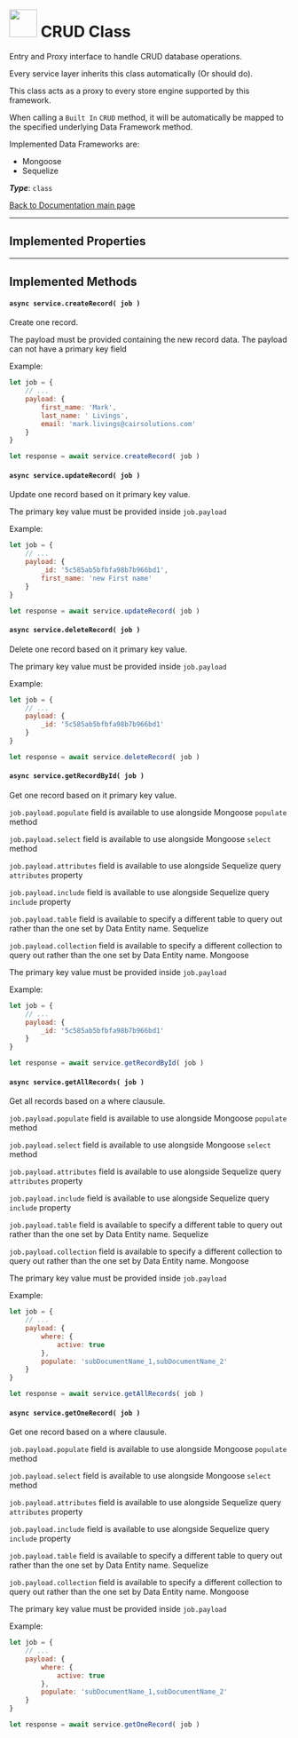 #   <img src="https://avatars3.githubusercontent.com/u/14809007?s=280&v=4" width="50" /> CRUD Class

Entry and Proxy interface to handle CRUD database operations.

Every service layer inherits this class automatically (Or should do).

This class acts as a proxy to every store engine supported by this framework.

When calling a `Built In` `CRUD` method, it will be automatically be mapped to the specified underlying Data Framework method.

Implemented Data Frameworks are:

- Mongoose
- Sequelize

***Type***: `class`


[Back to Documentation main page](https://web2solutions.github.io/Jumentix/)

--------------------------
## Implemented Properties


--------------------------
## Implemented Methods


#### `async service.createRecord( job )`

Create one record.

The payload must be provided containing the new record data.
The payload can not have a primary key field

Example:

```javascript
let job = {
    // ...
    payload: {
        first_name: 'Mark',
        last_name: ' Livings',
        email: 'mark.livings@cairsolutions.com'
    }
}

let response = await service.createRecord( job )
```


#### `async service.updateRecord( job )`

Update one record based on it primary key value.

The primary key value must be provided inside `job.payload`

Example:

```javascript
let job = {
    // ...
    payload: {
        _id: '5c585ab5bfbfa98b7b966bd1',
        first_name: 'new First name'
    }
}

let response = await service.updateRecord( job )
```


#### `async service.deleteRecord( job )`

Delete one record based on it primary key value.

The primary key value must be provided inside `job.payload`

Example:

```javascript
let job = {
    // ...
    payload: {
        _id: '5c585ab5bfbfa98b7b966bd1'
    }
}

let response = await service.deleteRecord( job )
```



#### `async service.getRecordById( job )`

Get one record based on it primary key value.

`job.payload.populate` field is available to use alongside Mongoose `populate` method

`job.payload.select` field is available to use alongside Mongoose `select` method

`job.payload.attributes` field is available to use alongside Sequelize query `attributes` property

`job.payload.include` field is available to use alongside Sequelize query `include` property

`job.payload.table` field is available to specify a different table to query out rather than the one set by Data Entity name. Sequelize

`job.payload.collection` field is available to specify a different collection to query out rather than the one set by Data Entity name. Mongoose

The primary key value must be provided inside `job.payload`

Example:

```javascript
let job = {
    // ...
    payload: {
        _id: '5c585ab5bfbfa98b7b966bd1'
    }
}

let response = await service.getRecordById( job )
```



#### `async service.getAllRecords( job )`

Get all records based on a where clausule.

`job.payload.populate` field is available to use alongside Mongoose `populate` method

`job.payload.select` field is available to use alongside Mongoose `select` method

`job.payload.attributes` field is available to use alongside Sequelize query `attributes` property

`job.payload.include` field is available to use alongside Sequelize query `include` property

`job.payload.table` field is available to specify a different table to query out rather than the one set by Data Entity name. Sequelize

`job.payload.collection` field is available to specify a different collection to query out rather than the one set by Data Entity name. Mongoose

The primary key value must be provided inside `job.payload`

Example:

```javascript
let job = {
    // ...
    payload: {
        where: {
            active: true
        },
        populate: 'subDocumentName_1,subDocumentName_2'
    }
}

let response = await service.getAllRecords( job )
```



#### `async service.getOneRecord( job )`

Get one record based on a where clausule.

`job.payload.populate` field is available to use alongside Mongoose `populate` method

`job.payload.select` field is available to use alongside Mongoose `select` method

`job.payload.attributes` field is available to use alongside Sequelize query `attributes` property

`job.payload.include` field is available to use alongside Sequelize query `include` property

`job.payload.table` field is available to specify a different table to query out rather than the one set by Data Entity name. Sequelize

`job.payload.collection` field is available to specify a different collection to query out rather than the one set by Data Entity name. Mongoose

The primary key value must be provided inside `job.payload`

Example:

```javascript
let job = {
    // ...
    payload: {
        where: {
            active: true
        },
        populate: 'subDocumentName_1,subDocumentName_2'
    }
}

let response = await service.getOneRecord( job )
```
